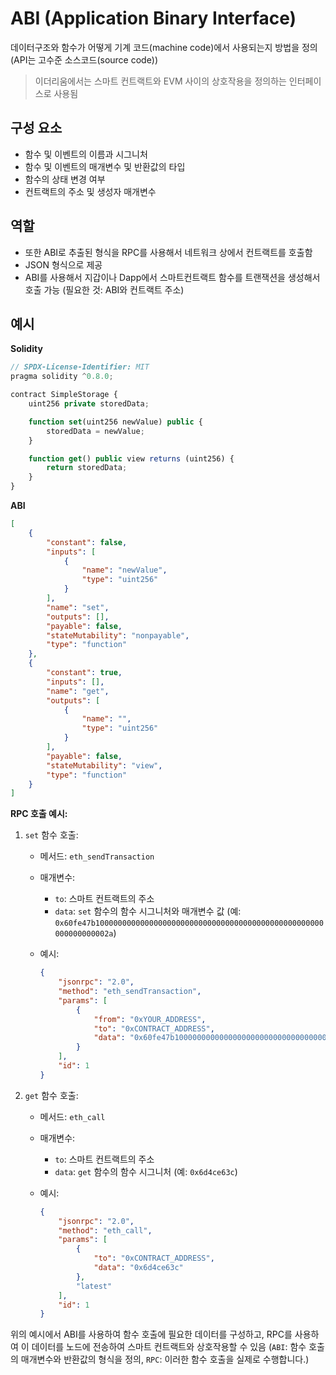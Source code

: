 # ABI (Application Binary Interface)
데이터구조와 함수가 어떻게 기계 코드(machine code)에서 사용되는지 방법을 정의 (API는 고수준 소스코드(source code))

> 이더리움에서는 스마트 컨트랙트와 EVM 사이의 상호작용을 정의하는 인터페이스로 사용됨

## 구성 요소
- 함수 및 이벤트의 이름과 시그니처
- 함수 및 이벤트의 매개변수 및 반환값의 타입
- 함수의 상태 변경 여부
- 컨트랙트의 주소 및 생성자 매개변수

## 역할
- 또한 ABI로 추출된 형식을 RPC를 사용해서 네트워크 상에서 컨트랙트를 호출함
- JSON 형식으로 제공
- ABI를 사용해서 지갑이나 Dapp에서 스마트컨트랙트 함수를 트랜잭션을 생성해서 호출 가능 (필요한 것: ABI와 컨트랙트 주소)

## 예시
**Solidity**  
```js
// SPDX-License-Identifier: MIT
pragma solidity ^0.8.0;

contract SimpleStorage {
    uint256 private storedData;

    function set(uint256 newValue) public {
        storedData = newValue;
    }

    function get() public view returns (uint256) {
        return storedData;
    }
}
```

**ABI**  
```json
[
    {
        "constant": false,
        "inputs": [
            {
                "name": "newValue",
                "type": "uint256"
            }
        ],
        "name": "set",
        "outputs": [],
        "payable": false,
        "stateMutability": "nonpayable",
        "type": "function"
    },
    {
        "constant": true,
        "inputs": [],
        "name": "get",
        "outputs": [
            {
                "name": "",
                "type": "uint256"
            }
        ],
        "payable": false,
        "stateMutability": "view",
        "type": "function"
    }
]
```

**RPC 호출 예시:**
1. `set` 함수 호출:
   - 메서드: `eth_sendTransaction`
   - 매개변수:
     - `to`: 스마트 컨트랙트의 주소
     - `data`: `set` 함수의 함수 시그니처와 매개변수 값 (예: `0x60fe47b100000000000000000000000000000000000000000000000000000000000002a`)
   - 예시:

     ```json
     {
         "jsonrpc": "2.0",
         "method": "eth_sendTransaction",
         "params": [
             {
                 "from": "0xYOUR_ADDRESS",
                 "to": "0xCONTRACT_ADDRESS",
                 "data": "0x60fe47b100000000000000000000000000000000000000000000000000000000000002a"
             }
         ],
         "id": 1
     }
     ```

2. `get` 함수 호출:
   - 메서드: `eth_call`
   - 매개변수:
     - `to`: 스마트 컨트랙트의 주소
     - `data`: `get` 함수의 함수 시그니처 (예: `0x6d4ce63c`)
   - 예시:

     ```json
     {
         "jsonrpc": "2.0",
         "method": "eth_call",
         "params": [
             {
                 "to": "0xCONTRACT_ADDRESS",
                 "data": "0x6d4ce63c"
             },
             "latest"
         ],
         "id": 1
     }
     ```

위의 예시에서 ABI를 사용하여 함수 호출에 필요한 데이터를 구성하고, RPC를 사용하여 이 데이터를 노드에 전송하여 스마트 컨트랙트와 상호작용할 수 있음 (`ABI`: 함수 호출의 매개변수와 반환값의 형식을 정의, `RPC`: 이러한 함수 호출을 실제로 수행합니다.)